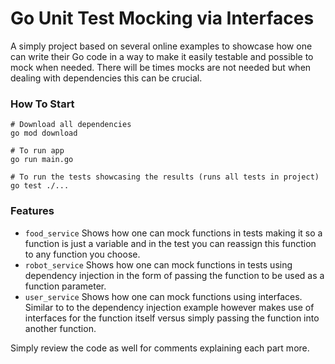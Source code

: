 # Go Unit Test Mocking via Interfaces 

A simply project based on several online examples to showcase how one can write their Go code in a way to make it easily testable and possible to mock when needed. There will be times mocks are not needed but when dealing with dependencies this can be crucial. 

### How To Start

```
# Download all dependencies 
go mod download

# To run app 
go run main.go 

# To run the tests showcasing the results (runs all tests in project)
go test ./...
```

### Features

- `food_service` Shows how one can mock functions in tests making it so a function is just a variable and in the test you can reassign this function to any function you choose. 
- `robot_service` Shows how one can mock functions in tests using dependency injection in the form of passing the function to be used as a function parameter. 
- `user_service` Shows how one can mock functions using interfaces. Similar to to the dependency injection example however makes use of interfaces for the function itself versus simply passing the function into another function.

Simply review the code as well for comments explaining each part more. 